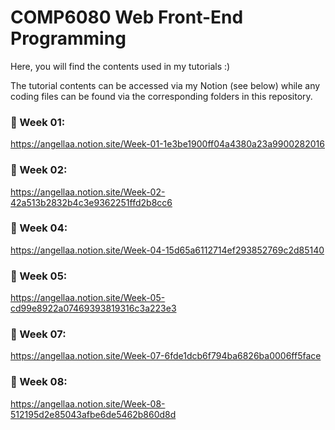 # COMP6080 Web Front-End Programming

Here, you will find the contents used in my tutorials :)

The tutorial contents can be accessed via my Notion (see below) while any coding files can be found via the corresponding folders in this repository.

### 🐣 Week 01:

https://angellaa.notion.site/Week-01-1e3be1900ff04a4380a23a9900282016

### 🍄 Week 02:

https://angellaa.notion.site/Week-02-42a513b2832b4c3e9362251ffd2b8cc6

### 🦜 Week 04:

https://angellaa.notion.site/Week-04-15d65a6112714ef293852769c2d85140

### 🐝 Week 05:

https://angellaa.notion.site/Week-05-cd99e8922a07469393819316c3a223e3

### 🐸 Week 07:

https://angellaa.notion.site/Week-07-6fde1dcb6f794ba6826ba0006ff5face

### 🌷 Week 08:

https://angellaa.notion.site/Week-08-512195d2e85043afbe6de5462b860d8d
